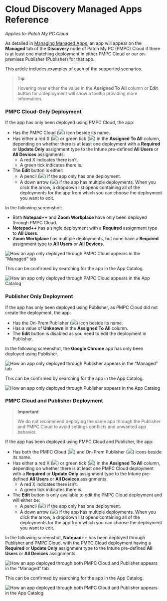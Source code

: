 # Cloud Discovery Managed Apps Reference

_Applies to: Patch My PC Cloud_

As detailed in [Managing Managed Apps](manage-cloud-managed-apps.md), an app will appear on the **Managed** tab of the **Discovery** node of Patch My PC (PMPC) Cloud if there is at least one matching deployment in either PMPC Cloud or our on-premises Publisher (Publisher) for that app.

This article includes examples of each of the supported scenarios.

> **Tip**
>
> Hovering over either the value in the **Assigned To All** column or **Edit** button for a deployment will show a tooltip providing more information.

### PMPC Cloud-Only Deployment

If the app has only been deployed using PMPC Cloud, the app:

* Has the PMPC Cloud (![](../../_images/image-\(2124\).png%3E)) icon beside its name.
* Has either a red X (![](../../.gitbook/assets/image-\(379\).png)) or green tick (![](../../.gitbook/assets/image-\(380\).png)) in the **Assigned To All** column, depending on whether there is at least one deployment with a **Required** or **Update Only** assignment type to the Intune pre-defined **All Users** or **All Devices** assignments:
  * A red X indicates there isn’t.
  * A green tick indicates there is.
* The **Edit** button is either:
  * A pencil (![](../../.gitbook/assets/image-\(381\).png)) if the app only has one deployment.
  * A down arrow (![](../../.gitbook/assets/image-\(382\).png)) if the app has multiple deployments. When you click the arrow, a dropdown list opens containing all of the deployments for the app from which you can choose the deployment you want to edit.

In the following screenshot:

* Both **Notepad++** and **Zoom Workplace** have only been deployed through PMPC Cloud.
* **Notepad++** has a single deployment with a **Required** assignment type to **All Users**.
* **Zoom Workplace** has multiple deployments, but none have a **Required** assignment type to **All Users** or **All Devices**.

![How an app only deployed through PMPC Cloud appears in the “Managed” tab](../../.gitbook/assets/image-\(2127\).png)

This can be confirmed by searching for the app in the App Catalog.

![How an app only deployed through PMPC Cloud appears in the App Catalog](../../.gitbook/assets/image-\(384\).png)

### Publisher Only Deployment

If the app has only been deployed using Publisher, as PMPC Cloud did not create the deployment, the app:

* Has the On-Prem Publisher (![](../../_images/image-\(2125\).png%3E)) icon beside its name.
* Has a value of **Unknown** in the **Assigned To All** column.
* The **Edit** button is disabled as you need to edit the deployment in Publisher.

In the following screenshot, the **Google Chrome** app has only been deployed using Publisher.

![How an app only deployed through Publisher appears in the “Managed” tab](../../.gitbook/assets/image-\(2128\).png)

This can be confirmed by searching for the app in the App Catalog.

![How an app only deployed through Publisher appears in the App Catalog](../../.gitbook/assets/image-\(2129\).png)

### PMPC Cloud and Publisher Deployment

> **Important**
>
> We do not recommend deploying the same app through the Publisher and PMPC Cloud to avoid settings conflicts and unwanted app behavior.

If the app has been deployed using PMPC Cloud and Publisher, the app:

* Has both the PMPC Cloud (![](../../_images/image-\(2124\).png%3E)) and On-Prem Publisher (![](../../_images/image-\(2125\).png%3E)) icons beside its name.
* Has either a red X (![](../../.gitbook/assets/image-\(387\).png)) or green tick (![](../../.gitbook/assets/image-\(389\).png)) in the **Assigned To All** column, depending on whether there is at least one PMPC Cloud deployment with a **Required** or **Update Only** assignment type to the Intune pre-defined **All Users** or **All Devices** assignments:
  * A red X indicates there isn’t.
  * A green tick indicates there is.
* The **Edit** button is only available to edit the PMPC Cloud deployment and will either be:
  * A pencil (![](../../.gitbook/assets/image-\(390\).png)) if the app only has one deployment.
  * A down arrow (![](../../.gitbook/assets/image-\(391\).png)) if the app has multiple deployments. When you click the arrow, a dropdown list opens containing all of the deployments for the app from which you can choose the deployment you want to edit.

In the following screenshot, **Notepad++** has been deployed through Publisher and PMPC Cloud, with the PMPC Cloud deployment having a **Required** or **Update Only** assignment type to the Intune pre-defined **All Users** or **All Devices** assignments.

![How an app deployed through both PMPC Cloud and Publisher appears in the “Managed” tab](../../.gitbook/assets/image-\(2130\).png)

This can be confirmed by searching for the app in the App Catalog.

![How an app deployed through both PMPC Cloud and Publisher appears in the App Catalog](../../.gitbook/assets/image-\(2131\).png)
